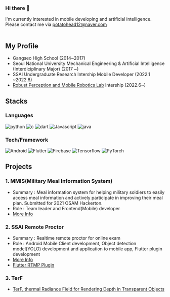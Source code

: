 ### Hi there 👋
I'm currently interested in mobile developing and artificial intelligence. Please contact me via potatohead12@naver.com
<br/><br/>

## My Profile
- Gangseo High School (2014~2017)
- Seoul National University Mechanical Engineering & Artificial Intelligence (Interdiciplinary Major) (2017 ~)
- SSAI Undergraduate Research Intership Mobile Developer (2022.1 ~2022.8)
- [Robust Perception and Mobile Robotics Lab](https://rpm.snu.ac.kr/) Intership (2022.6~)


## Stacks
### Languages

![python](https://img.shields.io/badge/Python-3776AB?style=for-the-badge&logo=Python&logoColor=white)
![c](https://img.shields.io/badge/-C/C++-00599C?style=for-the-badge&logo=c&logoColor=white)
![dart](https://img.shields.io/badge/Dart-0175C2?style=for-the-badge&logo=Dart&logoColor=white)
![Javascript](https://img.shields.io/badge/Javascript-F7DF1E?style=for-the-badge&logo=Javascript&logoColor=white)
![java](https://img.shields.io/badge/Java-007396?style=for-the-badge)

### Tech/Framework
![Android](https://img.shields.io/badge/Android-3DDC84?style=for-the-badge&logo=Android&logoColor=white)
![Flutter](https://img.shields.io/badge/Flutter-02569B?style=for-the-badge&logo=Flutter&logoColor=white)
![Firebase](https://img.shields.io/badge/Firebase-FFCA28?style=for-the-badge&logo=Firebase&logoColor=white)
![Tensorflow](https://img.shields.io/badge/TensorFlow-FF6F00?style=for-the-badge&logo=TensorFlow&logoColor=white)
![PyTorch](https://img.shields.io/badge/PyTorch-EE4C2C?style=for-the-badge&logo=PyTorch&logoColor=white)

## Projects
### 1. MMIS(Military Meal Information System)
- Summary : Meal information system for helping military soldiers to easily access meal information and actively participate in improving their meal plan. Submitted for 2021 OSAM Hackerton. 
- Role : Team leader and Frontend(Mobile) developer 
- [More Info](https://github.com/osamhack2021/APP_WEB_AI_MMIS_teamMMIS)

### 2. SSAI Remote Proctor
- Summary : Realtime remote proctor for online exam
- Role : Android Mobile Client development, Object detection model(YOLO) development and application to mobile app, Flutter plugin development
- [More Info](https://www.notion.so/a9b7778591aa48479e963def2d199e0d)
- [Flutter RTMP Plugin](https://github.com/espanic/rtmp_with_capture)


### 3. TerF
- [TerF, thermal Radiance Field for Rendering Depth in Transparent Objects](https://github.com/espanic/TerF)
